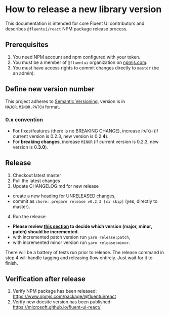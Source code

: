 # How to release a new library version

This documentation is intended for core Fluent UI contributors and describes `@fluentui/react` NPM package release process.

## Prerequisites

1. You need NPM account and npm configured with your token.
2. You must be a member of `@fluentui` organization on [npmjs.com](https://www.npmjs.com).
3. You must have access rights to commit changes directly to `master` (be an admin).

## Define new version number
This project adheres to [Semantic Versioning](https://semver.org/spec/v2.0.0.html), version is in `MAJOR.MINOR.PATCH` format.

### 0.x convention
- For fixes/features (there is no BREAKING CHANGE), increase `PATCH` (if current version is 0.2.3, new version is 0.2.**4**).
- For **breaking changes**, increase `MINOR` (if current version is 0.2.3, new version is 0.**3.0**).

## Release
1. Checkout latest master
2. Pull the latest changes
3. Update CHANGELOG.md for new release
  - create a new heading for UNRELEASED changes,
  - commit as `chore: prepare release v0.2.3 [ci skip]` (yes, directly to master).
4. Run the release:
  - **Please review [this section](#0x-convention) to decide which version (major, minor, patch) should be incremented.**
  - with incremented patch version run `yarn release:patch`,
  - with incremented minor version run `yarn release:minor`.

There will be a battery of tests run prior to release.
The release command in step 4 will handle tagging and releasing flow entirely. Just wait for it to finish.

## Verification after release
1. Verify NPM package has been released: https://www.npmjs.com/package/@fluentui/react
2. Verify new docsite version has been published: https://microsoft.github.io/fluent-ui-react/  
